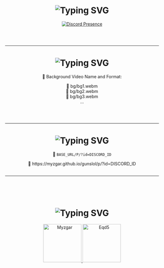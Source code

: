 <!-- 🎯 Discord Presence -->
<h1 align="center">
  <img src="https://readme-typing-svg.herokuapp.com?font=Pacifico&pause=1000&color=326EFF&background=69FF2000&center=true&vCenter=true&repeat=false&width=435&lines=Discord" alt="Typing SVG" />
</h1>

<p align="center">
  <a href="https://discord.com/users/1001063456566415400">
    <img src="https://lanyard.cnrad.dev/api/1001063456566415400?theme=dark&bg=1e1e1e&borderRadius=8px&idleMessage=Probably+working+on+something+cool..." alt="Discord Presence" />
  </a>
</p>

<br><br>

---

<!-- 💻 Background Videos -->
<h1 align="center">
  <img src="https://readme-typing-svg.herokuapp.com?font=Pacifico&pause=1000&color=a1f9ff&background=69FF2000&center=true&vCenter=true&repeat=false&width=435&lines=Install+Background+Videos" alt="Typing SVG" />
</h1>

<p align="center">🎥 Background Video Name and Format:</p>

<div align="center">

📁 bg/bg1.webm  
📁 bg/bg2.webm  
📁 bg/bg3.webm  
...

</div>

<br><br>

---

<!-- ⚙️ How to Use -->
<h1 align="center">
  <img src="https://readme-typing-svg.herokuapp.com?font=Pacifico&pause=1000&color=a1f9ff&background=69FF2000&center=true&vCenter=true&repeat=false&width=435&lines=How+to+Use" alt="Typing SVG" />
</h1>

<p align="center">
  🔗 <code>BASE_URL/P/?id=DISCORD_ID</code>
</p>

<div align="center">
  📁 https://myzgar.github.io/gunslol/p/?id=DISCORD_ID
</div>

<br>

---

<br><br><br>

<!-- 👥 Contributors -->
<h1 align="center">
  <img src="https://readme-typing-svg.herokuapp.com?font=Pacifico&pause=1000&color=FF0000&background=69FF2000&center=true&vCenter=true&repeat=false&width=435&lines=Contributors" alt="Typing SVG" />
</h1>

<div align="center">
  <a href="https://github.com/myzgar" target="_blank">
    <img 
      src="https://images.weserv.nl/?url=avatars.githubusercontent.com/u/221500011?v=4&h=125&w=125&fit=cover&mask=circle&maxage=7d" 
      width="125" 
      height="125" 
      title="Myzgar" 
    />
  </a>
  
  <a href="https://github.com/eqd5" target="_blank">
    <img 
      src="https://images.weserv.nl/?url=avatars.githubusercontent.com/u/125457885??v=4&h=125&w=125&fit=cover&mask=circle&maxage=7d" 
      width="125" 
      height="125" 
      title="Eqd5" 
    />
  </a>
</div>
